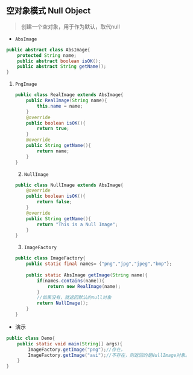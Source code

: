 ## 空对象模式 Null Object

> 创建一个空对象，用于作为默认，取代null

- `AbsImage`

```java
public abstract class AbsImage{
    protected String name;
    public abstract boolean isOK();
    public abstract String getName();
}
```

 1. `PngImage`

    ```java
    public class RealImage extends AbsImage{
        public RealImage(String name){
            this.name = name;
        }
    	@override
        public boolean isOK(){
            return true;
        }
        @override
        public String getName(){
            return name;
        }
    }
    ```

	2. `NullImage`

    ```java
    public class NullImage extends AbsImage{
        @override
        public boolean isOK(){
            return false;
        }
        @override
        public String getName(){
            return "This is a Null Image";
        }
    }
    ```

	3. `ImageFactory`

    ```java
    public class ImageFactory{
        public static final names= {"png","jpg","jpeg","bmp"};
        
        public static AbsImage getImage(String name){
            if(names.contains(name)){
                return new RealImage(name);
            }
            //如果没有，就返回默认的null对象
            return NullImage();
        }
    }
    ```


- 演示

```java
public class Demo{
    public static void main(String[] args){
        ImageFactory.getImage("png");//存在，
        ImageFactory.getImage("avi");//不存在，则返回的是NullImage对象。
    }
}
```



